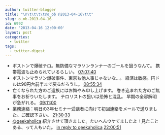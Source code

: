 ```yaml
---
author: twitter-blogger
title: "\n\t\t\t\t@o_ob @2013-04-16\t\t"
slug: o_ob-2013-04-16
id: 6992
date: '2013-04-16 12:00:00'
layout: post
categories:
  - twitter
tags:
  - twitter-digest
---
```


*   ボストンで爆破テロ。無防備なマラソンランナーのゴールを狙うなんて。 携帯電波も止められているらしい。 [07:07:40](http://twitter.com/o_ob/statuses/323920586990555136)
*   ボストンマラソン爆破事件、東京も他人事じゃないな...。 経済は敏感。円ドルは90円台前半まで戻るだろうし。 [08:55:34](http://twitter.com/o_ob/statuses/323947741107609601)
*   亡くなられた方のご遺族にはお悔やみ申し上げます。 巻き込まれた方のご無事をお祈りいたします。 テロリストの狙いは恐怖と混乱。 早期の全容解明が急がれる。 [09:11:00](http://twitter.com/o_ob/statuses/323951624110346240)
*   業務連絡：明日の3年セミナー受講者に向けて初回連絡をメールで送りました。ご確認下さい。 [21:30:33](http://twitter.com/o_ob/statuses/324137737814937600)
*   [@geekaholica](http://twitter.com/geekaholica) 紹介させて頂きました。たいへんウケてましたよ！見たことある、って人もいた。 [in reply to geekaholica](http://twitter.com/geekaholica/statuses/324141124119830530) [22:00:51](http://twitter.com/o_ob/statuses/324145362304659456)